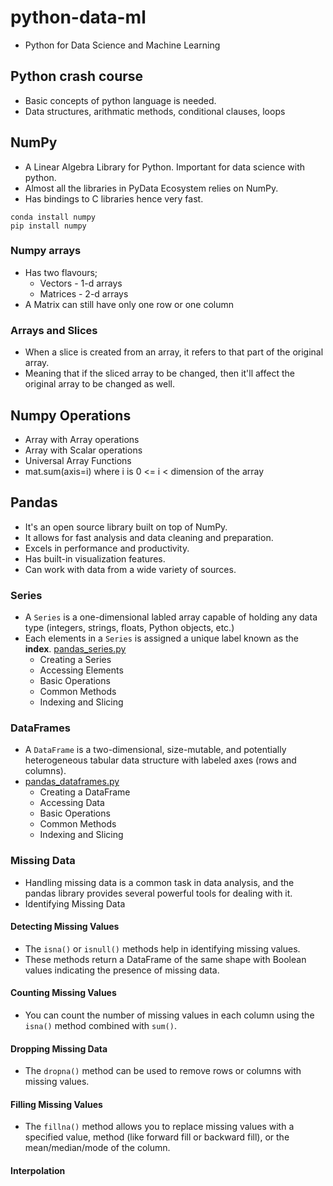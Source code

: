 # python-data-ml

- Python for Data Science and Machine Learning


## Python crash course

- Basic concepts of python language is needed.
- Data structures, arithmatic methods, conditional clauses, loops


## NumPy

- A Linear Algebra Library for Python. Important for data science with python.
- Almost all the libraries in PyData Ecosystem relies on NumPy.
- Has bindings to C libraries hence very fast.

```shell
conda install numpy
pip install numpy
```


### Numpy arrays

- Has two flavours;
    - Vectors - 1-d arrays
    - Matrices - 2-d arrays
- A Matrix can still have only one row or one column

### Arrays and Slices

- When a slice is created from an array, it refers to that part of the original array.
- Meaning that if the sliced array to be changed, then it'll affect the original array to be changed as well.


## Numpy Operations

- Array with Array operations
- Array with Scalar operations
- Universal Array Functions
- mat.sum(axis=i) where i is 0 <= i < dimension of the array


## Pandas

- It's an open source library built on top of NumPy.
- It allows for fast analysis and data cleaning and preparation.
- Excels in performance and productivity.
- Has built-in visualization features.
- Can work with data from a wide variety of sources.


### Series

- A `Series` is a one-dimensional labled array capable of holding any data type (integers, strings, floats, Python objects, etc.)
- Each elements in a `Series` is assigned a unique label known as the **index**. [pandas_series.py](./Pandas/pandas_series.py)
    - Creating a Series
    - Accessing Elements
    - Basic Operations
    - Common Methods
    - Indexing and Slicing


### DataFrames

- A `DataFrame` is a two-dimensional, size-mutable, and potentially heterogeneous tabular data structure with labeled axes (rows and columns).
- [pandas_dataframes.py](./Pandas/pandas_dataframes.py)
    - Creating a DataFrame
    - Accessing Data
    - Basic Operations
    - Common Methods
    - Indexing and Slicing


### Missing Data

- Handling missing data is a common task in data analysis, and the pandas library provides several powerful tools for dealing with it.
- Identifying Missing Data


#### Detecting Missing Values

- The `isna()` or `isnull()` methods help in identifying missing values.
- These methods return a DataFrame of the same shape with Boolean values indicating the presence of missing data.


#### Counting Missing Values

- You can count the number of missing values in each column using the `isna()` method combined with `sum()`.


#### Dropping Missing Data

- The `dropna()` method can be used to remove rows or columns with missing values.


#### Filling Missing Values

- The `fillna()` method allows you to replace missing values with a specified value, method (like forward fill or backward fill), or the mean/median/mode of the column.


#### Interpolation